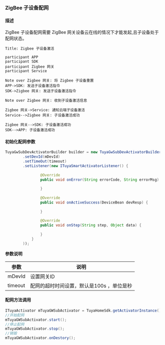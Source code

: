 ### ZigBee 子设备配网

#### 描述

ZigBee 子设备配网需要 ZigBee 网关设备云在线的情况下才能发起,且子设备处于配网状态。

```sequence
Title: Zigbee 子设备激活

participant APP
participant SDK
participant Zigbee 网关
participant Service

Note over Zigbee 网关: 将 Zigbee 子设备重置
APP->SDK: 发送子设备激活指令
SDK->Zigbee 网关: 发送子设备激活指令

Note over Zigbee 网关: 收到子设备激活信息

Zigbee 网关->Service: 通知云端子设备激活
Service-->Zigbee 网关: 子设备激活成功

Zigbee 网关-->SDK: 子设备激活成功
SDK-->APP: 子设备激活成功

```

#### 初始化配网参数

```java
TuyaGwSubDevActivatorBuilder builder = new TuyaGwSubDevActivatorBuilder()
        .setDevId(mDevId)
        .setTimeOut(timeout)
        .setListener(new ITuyaSmartActivatorListener() {
                
                @Override
                public void onError(String errorCode, String errorMsg) {
                    
                }
                
                @Override
                public void onActiveSuccess(DeviceBean devResp) {
                    
                }
                
                @Override
                public void onStep(String step, Object data) {
                    
                }
            }
        ));
```
**参数说明**

| 参数         | 说明 |
| ------------ | -------------------------- |
| mDevId          | 设置网关ID |
| timeout         | 配网的超时时间设置，默认是100s ，单位是秒 |

#### 配网方法调用

```java
ITuyaActivator mTuyaGWSubActivator = TuyaHomeSdk.getActivatorInstance().newGwSubDevActivator(builder);
//开始配网
mTuyaGWSubActivator.start();
//停止配网
mTuyaGWSubActivator.stop();
//销毁
mTuyaGWSubActivator.onDestory();
```